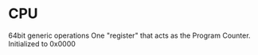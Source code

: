 # CPU

64bit generic operations
One "register" that acts as the Program Counter. Initialized to 0x0000
